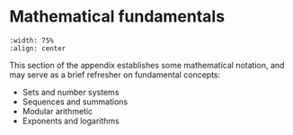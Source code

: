 # Mathematical fundamentals
```{image} ../images/appendixA.svg
:width: 75%
:align: center
```

This section of the appendix establishes some mathematical notation, and may serve as a brief refresher on fundamental concepts:

- Sets and number systems
- Sequences and summations
- Modular arithmetic
- Exponents and logarithms